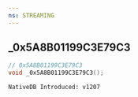 ```yaml
---
ns: STREAMING
---
```

## _0x5A8B01199C3E79C3

```c
// 0x5A8B01199C3E79C3
void _0x5A8B01199C3E79C3();
```

```
NativeDB Introduced: v1207
```

